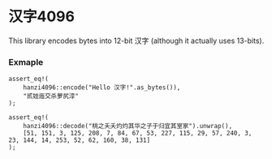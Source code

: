 # 汉字4096

This library encodes bytes into 12-bit 汉字 (although it actually uses 13-bits).

### Exmaple

```
assert_eq!(
	hanzi4096::encode("Hello 汉字!".as_bytes()),
	"贰娃迤交杀萝尻淳"
);

assert_eq!(
    hanzi4096::decode("桃之夭夭灼灼其华之子于归宜其室家").unwrap(),
    [51, 151, 3, 125, 208, 7, 84, 67, 53, 227, 115, 29, 57, 240, 3, 23, 144, 14, 253, 52, 62, 160, 38, 131]
);
```
